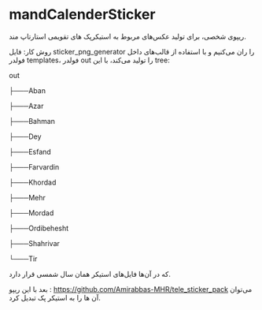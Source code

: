 # mandCalenderSticker
ریپوی شخصی، برای تولید عکس‌های مربوط به استیکرپک های تقویمی استارتاپ مند.

روش کار: فایل sticker_png_generator را ران می‌کنیم و با استفاده از قالب‌های داخل فولدر templates، فولدر out را تولید می‌کند، با این tree:

out

├───Aban

├───Azar

├───Bahman

├───Dey

├───Esfand

├───Farvardin

├───Khordad

├───Mehr

├───Mordad

├───Ordibehesht

├───Shahrivar

└───Tir

که در آن‌ها فایل‌های استیکر همان سال شمسی قرار دارد. 


بعد با این ریپو : https://github.com/Amirabbas-MHR/tele_sticker_pack می‌توان آن ها را به استیکر پک تبدیل کرد.
